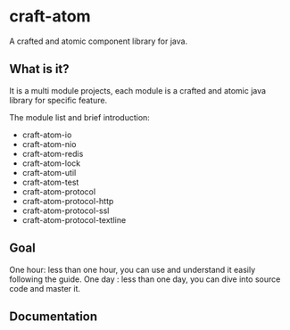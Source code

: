 # craft-atom
A crafted and atomic component library for java.

## What is it?

It is a multi module projects, each module is a crafted and atomic java library for specific feature.

The module list and brief introduction:

- craft-atom-io
- craft-atom-nio
- craft-atom-redis
- craft-atom-lock
- craft-atom-util
- craft-atom-test 
- craft-atom-protocol
- craft-atom-protocol-http
- craft-atom-protocol-ssl
- craft-atom-protocol-textline

## Goal

One hour: less than one hour, you can use and understand it easily following the guide.
One day : less than one day, you can dive into source code and master it.


## Documentation



